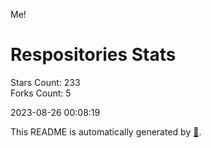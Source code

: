 Me!

# Respositories Stats
Stars Count: 233  
Forks Count: 5

2023-08-26 00:08:19  

This README is automatically generated by [🐰](https://github.com/rnitta/rnitta).
